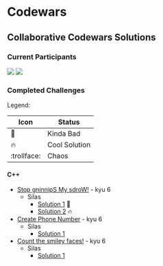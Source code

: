 # Codewars

## Collaborative Codewars Solutions

### Current Participants

<img src="https://www.codewars.com/users/ExVacuum/badges/small"/>
<img src="https://www.codewars.com/users/DaniilKi/badges/small"/>

### Completed Challenges

Legend:

Icon        | Status
------------| -------------
:shit:      | Kinda Bad
:fire:      | Cool Solution
:trollface: | Chaos

#### C++

- [Stop gninnipS My sdroW!](https://www.codewars.com/kata/5264d2b162488dc400000001/cpp) - kyu 6
  - Silas
    - [Solution 1](/cpp/SpinWords/SpinWords-Silas-Attempt1/SpinWords.cpp) :shit:
    - [Solution 2](/cpp/SpinWords/SpinWords-Silas-Attempt2/SpinWords.cpp) :fire:
- [Create Phone Number](https://www.codewars.com/kata/525f50e3b73515a6db000b83/cpp) - kyu 6
  - Silas
    - [Solution 1](/cpp/CreatePhoneNumber/CreatePhoneNumber-Silas-Attempt1/CreatePhoneNumber.cpp)
- [Count the smiley faces!](https://www.codewars.com/kata/583203e6eb35d7980400002a/cpp) - kyu 6
  - Silas
    - [Solution 1](/cpp/CreatePhoneNumber/CreatePhoneNumber-Silas-Attempt1/CreatePhoneNumber.cpp)
